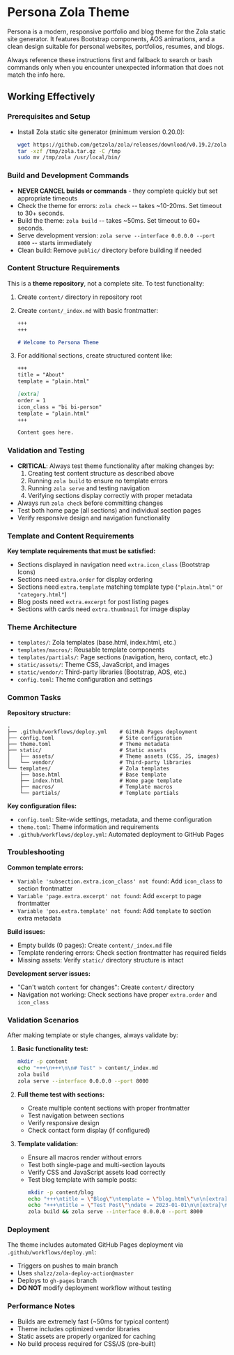 # Persona Zola Theme

Persona is a modern, responsive portfolio and blog theme for the Zola static site generator. It features Bootstrap components, AOS animations, and a clean design suitable for personal websites, portfolios, resumes, and blogs.

Always reference these instructions first and fallback to search or bash commands only when you encounter unexpected information that does not match the info here.

## Working Effectively

### Prerequisites and Setup
- Install Zola static site generator (minimum version 0.20.0):
  ```bash
  wget https://github.com/getzola/zola/releases/download/v0.19.2/zola-v0.19.2-x86_64-unknown-linux-gnu.tar.gz -O /tmp/zola.tar.gz
  tar -xzf /tmp/zola.tar.gz -C /tmp
  sudo mv /tmp/zola /usr/local/bin/
  ```

### Build and Development Commands
- **NEVER CANCEL builds or commands** - they complete quickly but set appropriate timeouts
- Check the theme for errors: `zola check` -- takes ~10-20ms. Set timeout to 30+ seconds.
- Build the theme: `zola build` -- takes ~50ms. Set timeout to 60+ seconds.
- Serve development version: `zola serve --interface 0.0.0.0 --port 8000` -- starts immediately
- Clean build: Remove `public/` directory before building if needed

### Content Structure Requirements
This is a **theme repository**, not a complete site. To test functionality:

1. Create `content/` directory in repository root
2. Create `content/_index.md` with basic frontmatter:
   ```markdown
   +++
   +++
   
   # Welcome to Persona Theme
   ```

3. For additional sections, create structured content like:
   ```markdown
   +++
   title = "About"
   template = "plain.html"
   
   [extra]
   order = 1
   icon_class = "bi bi-person"
   template = "plain.html"
   +++
   
   Content goes here.
   ```

### Validation and Testing
- **CRITICAL**: Always test theme functionality after making changes by:
  1. Creating test content structure as described above
  2. Running `zola build` to ensure no template errors
  3. Running `zola serve` and testing navigation
  4. Verifying sections display correctly with proper metadata
- Always run `zola check` before committing changes
- Test both home page (all sections) and individual section pages
- Verify responsive design and navigation functionality

### Template and Content Requirements
**Key template requirements that must be satisfied:**
- Sections displayed in navigation need `extra.icon_class` (Bootstrap Icons)
- Sections need `extra.order` for display ordering
- Sections need `extra.template` matching template type (`"plain.html"` or `"category.html"`)
- Blog posts need `extra.excerpt` for post listing pages
- Sections with cards need `extra.thumbnail` for image display

### Theme Architecture
- `templates/`: Zola templates (base.html, index.html, etc.)
- `templates/macros/`: Reusable template components
- `templates/partials/`: Page sections (navigation, hero, contact, etc.)
- `static/assets/`: Theme CSS, JavaScript, and images
- `static/vendor/`: Third-party libraries (Bootstrap, AOS, etc.)
- `config.toml`: Theme configuration and settings

### Common Tasks
**Repository structure:**
```
.
├── .github/workflows/deploy.yml    # GitHub Pages deployment
├── config.toml                     # Site configuration
├── theme.toml                      # Theme metadata
├── static/                         # Static assets
│   ├── assets/                     # Theme assets (CSS, JS, images)
│   └── vendor/                     # Third-party libraries
└── templates/                      # Zola templates
    ├── base.html                   # Base template
    ├── index.html                  # Home page template
    ├── macros/                     # Template macros
    └── partials/                   # Template partials
```

**Key configuration files:**
- `config.toml`: Site-wide settings, metadata, and theme configuration
- `theme.toml`: Theme information and requirements
- `.github/workflows/deploy.yml`: Automated deployment to GitHub Pages

### Troubleshooting
**Common template errors:**
- `Variable 'subsection.extra.icon_class' not found`: Add `icon_class` to section frontmatter
- `Variable 'page.extra.excerpt' not found`: Add `excerpt` to page frontmatter  
- `Variable 'pos.extra.template' not found`: Add `template` to section extra metadata

**Build issues:**
- Empty builds (0 pages): Create `content/_index.md` file
- Template rendering errors: Check section frontmatter has required fields
- Missing assets: Verify `static/` directory structure is intact

**Development server issues:**
- "Can't watch `content` for changes": Create `content/` directory
- Navigation not working: Check sections have proper `extra.order` and `icon_class`

### Validation Scenarios
After making template or style changes, always validate by:

1. **Basic functionality test:**
   ```bash
   mkdir -p content
   echo "+++\n+++\n\n# Test" > content/_index.md
   zola build
   zola serve --interface 0.0.0.0 --port 8000
   ```

2. **Full theme test with sections:**
   - Create multiple content sections with proper frontmatter
   - Test navigation between sections
   - Verify responsive design
   - Check contact form display (if configured)

3. **Template validation:**
   - Ensure all macros render without errors
   - Test both single-page and multi-section layouts
   - Verify CSS and JavaScript assets load correctly
   - Test blog template with sample posts:
     ```bash
     mkdir -p content/blog
     echo "+++\ntitle = \"Blog\"\ntemplate = \"blog.html\"\n\n[extra]\norder = 2\nicon_class = \"bi bi-journal\"\ntemplate = \"category.html\"\n+++" > content/blog/_index.md
     echo "+++\ntitle = \"Test Post\"\ndate = 2023-01-01\n\n[extra]\nexcerpt = \"Sample post\"\n+++\n\nTest content" > content/blog/test.md
     zola build && zola serve --interface 0.0.0.0 --port 8000
     ```

### Deployment
The theme includes automated GitHub Pages deployment via `.github/workflows/deploy.yml`:
- Triggers on pushes to main branch
- Uses `shalzz/zola-deploy-action@master`
- Deploys to `gh-pages` branch
- **DO NOT** modify deployment workflow without testing

### Performance Notes
- Builds are extremely fast (~50ms for typical content)
- Theme includes optimized vendor libraries
- Static assets are properly organized for caching
- No build process required for CSS/JS (pre-built)